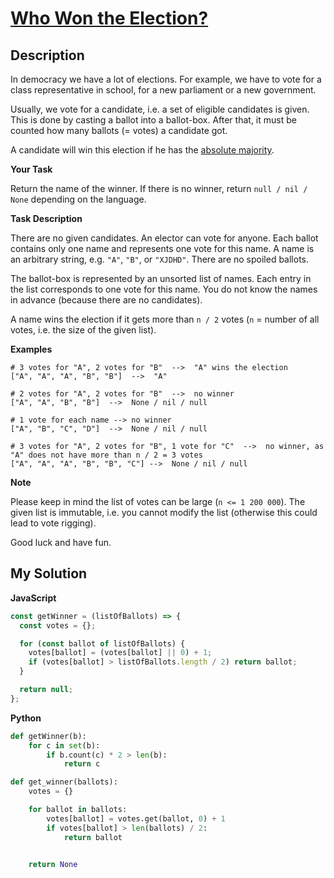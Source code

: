 # [Who Won the Election?](https://www.codewars.com/kata/554910d77a3582bbe300009c)

## Description

In democracy we have a lot of elections. For example, we have to vote for a class representative in school, for a new parliament or a new government.

Usually, we vote for a candidate, i.e. a set of eligible candidates is given. This is done by casting a ballot into a ballot-box. After that, it must be counted how many ballots (= votes) a candidate got.

A candidate will win this election if he has the [absolute majority](https://en.wikipedia.org/wiki/Supermajority#Majority_of_the_entire_membership).

**Your Task**

Return the name of the winner. If there is no winner, return `null / nil / None` depending on the language.

**Task Description**

There are no given candidates. An elector can vote for anyone. Each ballot contains only one name and represents one vote for this name. A name is an arbitrary string, e.g. `"A"`, `"B"`, or `"XJDHD"`. There are no spoiled ballots.

The ballot-box is represented by an unsorted list of names. Each entry in the list corresponds to one vote for this name. You do not know the names in advance (because there are no candidates).

A name wins the election if it gets more than `n / 2` votes (`n` = number of all votes, i.e. the size of the given list).

**Examples**

    # 3 votes for "A", 2 votes for "B"  -->  "A" wins the election
    ["A", "A", "A", "B", "B"]  -->  "A"

    # 2 votes for "A", 2 votes for "B"  -->  no winner
    ["A", "A", "B", "B"]  -->  None / nil / null

    # 1 vote for each name --> no winner
    ["A", "B", "C", "D"]  -->  None / nil / null

    # 3 votes for "A", 2 votes for "B", 1 vote for "C"  -->  no winner, as "A" does not have more than n / 2 = 3 votes
    ["A", "A", "A", "B", "B", "C"] -->  None / nil / null

**Note**

Please keep in mind the list of votes can be large (`n <= 1 200 000`). The given list is immutable, i.e. you cannot modify the list (otherwise this could lead to vote rigging).

Good luck and have fun.

## My Solution

**JavaScript**

```js
const getWinner = (listOfBallots) => {
  const votes = {};

  for (const ballot of listOfBallots) {
    votes[ballot] = (votes[ballot] || 0) + 1;
    if (votes[ballot] > listOfBallots.length / 2) return ballot;
  }

  return null;
};
```

**Python**

```py
def getWinner(b):
    for c in set(b):
        if b.count(c) * 2 > len(b):
            return c
```

```py
def get_winner(ballots):
    votes = {}

    for ballot in ballots:
        votes[ballot] = votes.get(ballot, 0) + 1
        if votes[ballot] > len(ballots) / 2:
            return ballot


    return None
```

